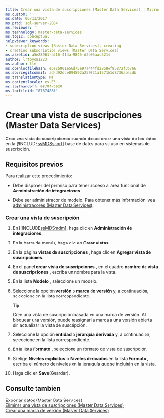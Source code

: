 ```yaml
---
title: Crear una vista de suscripciones (Master Data Services) | Microsoft Docs
ms.custom: ''
ms.date: 06/13/2017
ms.prod: sql-server-2014
ms.reviewer: ''
ms.technology: master-data-services
ms.topic: conceptual
helpviewer_keywords:
- subscription views [Master Data Services], creating
- creating subscription views [Master Data Services]
ms.assetid: a5e28961-af16-414a-9845-d2e06aac5214
author: lrtoyou1223
ms.author: lle
ms.openlocfilehash: e5e2b901e56d75e97a444fd2858ef95872f3b766
ms.sourcegitcommit: ad4d92dce894592a259721a1571b1d8736abacdb
ms.translationtype: MT
ms.contentlocale: es-ES
ms.lasthandoff: 08/04/2020
ms.locfileid: "87674886"
---
```

# <a name="create-a-subscription-view-master-data-services"></a>Crear una vista de suscripciones (Master Data Services)
  Cree una vista de suscripciones cuando desee crear una vista de los datos en la [!INCLUDE[ssMDSshort](../includes/ssmdsshort-md.md)] base de datos para su uso en sistemas de suscripción.  
  
## <a name="prerequisites"></a>Requisitos previos  
 Para realizar este procedimiento:  
  
-   Debe disponer del permiso para tener acceso al área funcional de **Administración de integraciones** .  
  
-   Debe ser administrador de modelo. Para obtener más información, vea [administradores &#40;Master Data Services&#41;](administrators-master-data-services.md).  
  
### <a name="to-create-a-subscription-view"></a>Crear una vista de suscripción  
  
1.  En [!INCLUDE[ssMDSmdm](../includes/ssmdsmdm-md.md)], haga clic en **Administración de integraciones**.  
  
2.  En la barra de menús, haga clic en **Crear vistas**.  
  
3.  En la página **vistas de suscripciones** , haga clic en **Agregar vista de suscripciones**.  
  
4.  En el panel **crear vista de suscripciones** , en el cuadro **nombre de vista de suscripciones** , escriba un nombre para la vista.  
  
5.  En la lista **Modelo** , seleccione un modelo.  
  
6.  Seleccione la opción **versión** o **marca de versión** y, a continuación, seleccione en la lista correspondiente.  
  
    > [!TIP]  
    >  Cree una vista de suscripción basada en una marca de versión. Al bloquear una versión, puede reasignar la marca a una versión abierta sin actualizar la vista de suscripción.  
  
7.  Seleccione la opción **entidad** o **jerarquía derivada** y, a continuación, seleccione en la lista correspondiente.  
  
8.  En la lista **Formato** , seleccione un formato de vista de suscripción.  
  
9. Si elige **Niveles explícitos** o **Niveles derivados** en la lista **Formato** , escriba el número de niveles en la jerarquía que se incluirán en la vista.  
  
10. Haga clic en **Save**(Guardar).  
  
## <a name="see-also"></a>Consulte también  
 [Exportar datos &#40;Master Data Services&#41;](overview-exporting-data-master-data-services.md)   
 [Eliminar una vista de suscripciones &#40;Master Data Services&#41;](delete-a-subscription-view-master-data-services.md)   
 [Crear una marca de versión &#40;Master Data Services&#41;](create-a-version-flag-master-data-services.md)  
  
  
